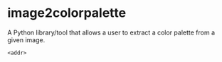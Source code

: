 # image2colorpalette
A Python library/tool that allows a user to extract a color palette from a given image.

`<addr>` 
